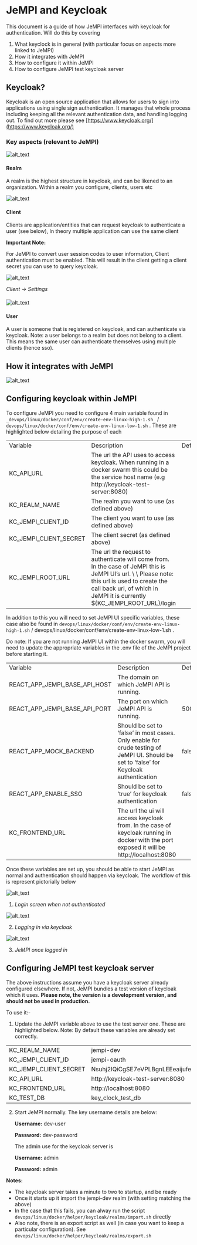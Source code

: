 # JeMPI and Keycloak

This document is a guide of how JeMPI interfaces with keycloak for authentication. Will do this by covering

1. What keyclock is in general (with particular focus on aspects more linked to JeMPI)
2. How it integrates with JeMPI
3. How to configure it within JeMPI
4. How to configure JeMPI test keycloak server

## Keycloak?

Keycloak is an open source application that allows for users to sign into applications using single sign authentication. It manages that whole process including keeping all the relevant authentication data, and handling logging out. To find out more please see [https://www.keycloak.org/](https://www.keycloak.org/)

### Key aspects (relevant to JeMPI)

![alt_text](images/realmo.png "image_tooltip")


#### Realm

A realm is the highest structure in keycloak, and can be likened to an organization. Within a realm you configure, clients, users etc

![alt_text](images/realm.png "image_tooltip")


#### Client

Clients are application/entities that can request keycloak to authenticate a user (see below), In theory multiple application can use the same client

**Important Note:**

For JeMPI to convert user session codes to user information, Client authentication must be enabled. This will result in the client getting a client secret you can use to query keycloak.


![alt_text](images/client.png "image_tooltip")

_Client -> Settings_


#### 

![alt_text](images/cs.png "image_tooltip")


#### User

A user is someone that is registered on keycloak, and can authenticate via keycloak. Note: a user belongs to a realm but does not belong to a client. This means the same user can authenticate themselves using multiple clients (hence sso).


## How it integrates with JeMPI


![alt_text](images/kf.png "image_tooltip")


## Configuring keycloak within JeMPI

To configure JeMPI you need to configure 4 main variable found in `_devops/linux/docker/conf/env/create-env-linux-high-1.sh_` / `devops/linux/docker/conf/env/create-env-linux-low-1.sh` . These are highlighted below detailing the purpose of each


<table>
  <tr>
   <td>Variable
   </td>
   <td>Description
   </td>
   <td>Default
   </td>
  </tr>
  
  <tr>
   <td>KC_API_URL 
   </td>
   <td>The url the API uses to access keycloak. When running in a docker swarm this could be the service host name (e.g http://keycloak-test-server:8080)
   </td>
   <td>
   </td>
  </tr>
  <tr>
   <td>KC_REALM_NAME
   </td>
   <td>The realm you want to use (as defined above)
   </td>
   <td>
   </td>
  </tr>
  <tr>
   <td>KC_JEMPI_CLIENT_ID
   </td>
   <td>The client you want to use (as defined above)
   </td>
   <td>
   </td>
  </tr>
  <tr>
   <td>KC_JEMPI_CLIENT_SECRET
   </td>
   <td>The client secret (as defined above)
   </td>
   <td>
   </td>
  </tr>
  <tr>
   <td>KC_JEMPI_ROOT_URL
   </td>
   <td>The url the request to authenticate will come from. In the case of JeMPI this is JeMPI UI’s url.  \
 \
Please note: this url is used to create the call back url, of which in JeMPI it is currently ${KC_JEMPI_ROOT_URL}/login
   </td>
   <td>
   </td>
  </tr>
</table>


In addition to this you will need to set JeMPI UI specific variables, these case also be found in `devops/linux/docker/conf/env/create-env-linux-high-1.sh` / devops/linux/docker/conf/env/create-env-linux-low-1.sh .

Do note: If you are not running JeMPI UI within the docker swarm, you will need to update the appropriate variables in the .env file of the JeMPI project before starting it.


<table>
  <tr>
   <td>Variable
   </td>
   <td>Description
   </td>
   <td>Default
   </td>
  </tr>
  <tr>
   <td>REACT_APP_JEMPI_BASE_API_HOST
   </td>
   <td>The domain on which JeMPI API is running.
   </td>
   <td>
   </td>
  </tr>
  <tr>
   <td>REACT_APP_JEMPI_BASE_API_PORT 
   </td>
   <td>The port on which JeMPI API is running.
   </td>
   <td>50000
   </td>
  </tr>
  <tr>
   <td>REACT_APP_MOCK_BACKEND
   </td>
   <td>Should be set to ‘false’ in most cases. Only enable for crude testing of JeMPI UI. Should be set to ‘false’ for Keycloak authentication
   </td>
   <td>false
   </td>
  </tr>
  <tr>
   <td>REACT_APP_ENABLE_SSO
   </td>
   <td>Should be set to ‘true’ for keycloak authentication 
   </td>
   <td>false
   </td>
  </tr>
  <tr>
   <td>KC_FRONTEND_URL 
   </td>
   <td>The url the ui will access keycloak from. In the case of keycloak running in docker with the port exposed it will be http://localhost:8080
   </td>
   <td>
   </td>
  </tr>
</table>


Once these variables are set up, you should be able to start JeMPI as normal and authentication should happen via keycloak. The workflow of this is represent pictorially below




![alt_text](images/lif_1.png "image_tooltip")

1. _Login screen when  not authenticated_


![alt_text](images/lif_2.png "image_tooltip")




2. _Logging in via keycloak_


![alt_text](images/lif_3.png "image_tooltip")




3. _JeMPI once logged in_


## Configuring JeMPI test keycloak server

The above instructions assume you have a keycloak server already configured elsewhere. If not, JeMPI bundles a test version of keycloak which it uses. **Please note, the version is a development version, and should not be used in production.**

To use it:-



1. Update the JeMPI variable above to use the test server one. These are highlighted below. Note: By default these variables are already set correctly.

<table>
  <tr>
   <td>
KC_REALM_NAME
   </td>
   <td>jempi-dev
   </td>
  </tr>
  <tr>
   <td>KC_JEMPI_CLIENT_ID
   </td>
   <td>jempi-oauth
   </td>
  </tr>
  <tr>
   <td>KC_JEMPI_CLIENT_SECRET
   </td>
   <td>Nsuhj2lQiCgSE7eVPLBgnLEEeaijufeh
   </td>
  </tr>
  <tr>
   <td>KC_API_URL
   </td>
   <td>http://keycloak-test-server:8080
   </td>
  </tr>
  <tr>
   <td>KC_FRONTEND_URL
   </td>
   <td>http://localhost:8080
   </td>
  </tr>
  <tr>
   <td> KC_TEST_DB
   </td>
   <td>key_clock_test_db
   </td>
  </tr>
</table>




2. Start JeMPI normally. The key username details are below:

    **Username:** dev-user


    **Password:** dev-password


    The admin use for the keycloak server is 


    **Username:** admin


    **Password:** admin


**Notes:**

* The keycloak server takes a minute to two to startup, and be ready
* Once it starts up it import the jempi-dev realm (with setting matching the above) 
* In the case that this fails, you can alway run the script `devops/linux/docker/helper/keycloak/realms/import.sh` directly
* Also note, there is an export script as well (in case you want to keep a particular configuration). See `devops/linux/docker/helper/keycloak/realms/export.sh`